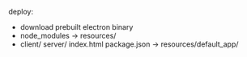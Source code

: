 deploy:

* download prebuilt electron binary
* node_modules -> resources/
* client/ server/ index.html package.json -> resources/default_app/

